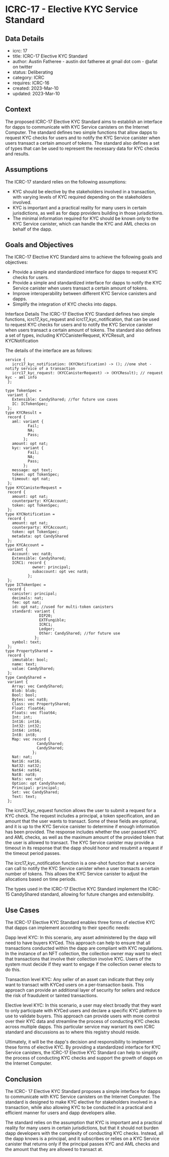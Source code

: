 # ICRC-17 - Elective KYC Service Standard

## Data Details

* icrc: 17
* title: ICRC-17 Elective KYC Standard
* author: Austin Fatheree - austin dot fatheree at gmail dot com - @afat on twitter
* status: Deliberating
* category: ICRC
* requires: ICRC-16
* created: 2023-Mar-10
* updated: 2023-Mar-10

## Context

The proposed ICRC-17 Elective KYC Standard aims to establish an interface for dapps to communicate with KYC Service canisters on the Internet Computer. The standard defines two simple functions that allow dapps to request KYC checks for users and to notify the KYC Service canister when users transact a certain amount of tokens. The standard also defines a set of types that can be used to represent the necessary data for KYC checks and results.

## Assumptions
The ICRC-17 standard relies on the following assumptions:

* KYC should be elective by the stakeholders involved in a transaction, with varying levels of KYC required depending on the stakeholders involved.
* KYC is important and a practical reality for many users in certain jurisdictions, as well as for dapp providers building in those jurisdictions.
* The minimal information required for KYC should be known only to the KYC Service canister, which can handle the KYC and AML checks on behalf of the dapp.

## Goals and Objectives
The ICRC-17 Elective KYC Standard aims to achieve the following goals and objectives:

* Provide a simple and standardized interface for dapps to request KYC checks for users.
* Provide a simple and standardized interface for dapps to notify the KYC Service canister when users transact a certain amount of tokens.
* Improve interoperability between different KYC Service canisters and dapps.
* Simplify the integration of KYC checks into dapps.

Interface Details
The ICRC-17 Elective KYC Standard defines two simple functions, icrc17_kyc_request and icrc17_kyc_notification, that can be used to request KYC checks for users and to notify the KYC Service canister when users transact a certain amount of tokens. The standard also defines a set of types, including KYCCanisterRequest, KYCResult, and KYCNotification

The details of the interface are as follows:

```
service {
   icrc17_kyc_notification: (KYCNotification) -> (); //one shot - notify service of a transaction
   icrc17_kyc_request: (KYCCanisterRequest) -> (KYCResult); // request kyc - aml info
 };

type TokenSpec = 
 variant {
   Extensible: CandyShared; //for future use cases
   IC: ICTokenSpec;
 };
type KYCResult = 
 record {
   aml: variant {
          Fail;
          NA;
          Pass;
        };
   amount: opt nat;
   kyc: variant {
          Fail;
          NA;
          Pass;
        };
   message: opt text;
   token: opt TokenSpec;
   timeout: opt nat;
 };
type KYCCanisterRequest = 
 record {
   amount: opt nat;
   counterparty: KYCAccount;
   token: opt TokenSpec;
 };
type KYCNotification = 
 record {
   amount: opt nat;
   counterparty: KYCAccount;
   token: opt TokenSpec;
   metadata: opt CandyShared
 };
type KYCAccount = 
 variant {
   Account: vec nat8;
   Extensible: CandyShared;
   ICRC1: record {
            owner: principal;
            subaccount: opt vec nat8;
          };
 };
type ICTokenSpec = 
 record {
   canister: principal;
   decimals: nat;
   fee: opt nat;
   id: opt nat; //used for multi-token canisters
   standard: variant {
               DIP20;
               EXTFungible;
               ICRC1;
               Ledger;
               Other: CandyShared; //for future use
             };
   symbol: text;
 };
type PropertyShared = 
 record {
   immutable: bool;
   name: text;
   value: CandyShared;
 };
type CandyShared = 
 variant {
   Array: vec CandyShared;
   Blob: blob;
   Bool: bool;
   Bytes: vec nat8;
   Class: vec PropertyShared;
   Float: float64;
   Floats: vec float64;
   Int: int;
   Int16: int16;
   Int32: int32;
   Int64: int64;
   Int8: int8;
   Map: vec record {
              CandyShared;
              CandyShared;
            };
   Nat: nat;
   Nat16: nat16;
   Nat32: nat32;
   Nat64: nat64;
   Nat8: nat8;
   Nats: vec nat;
   Option: opt CandyShared;
   Principal: principal;
   Set: vec CandyShared;
   Text: text;
 };
 ```


The icrc17_kyc_request function allows the user to submit a request for a KYC check. The request includes a principal, a token specification, and an amount that the user wants to transact. Some of these fields are optional, and it is up to the KYC Service canister to determine if enough information has been provided. The response includes whether the user passed KYC and AML checks, as well as the maximum amount of the provided token that the user is allowed to transact. The KYC Service canister may provide a timeout in its response that the dapp should honor and resubmit a request if the timeout period passes.

The icrc17_kyc_notification function is a one-shot function that a service can call to notify the KYC Service canister when a user transacts a certain number of tokens. This allows the KYC Service canister to adjust the allocations based on time periods. 

The types used in the ICRC-17 Elective KYC Standard implement the ICRC-15 CandyShared standard, allowing for future changes and extensibility.

## Use Cases

The ICRC-17 Elective KYC Standard enables three forms of elective KYC that dapps can implement according to their specific needs:

Dapp level KYC: In this scenario, any asset administered by the dapp will need to have buyers KYCed. This approach can help to ensure that all transactions conducted within the dapp are compliant with KYC regulations.  In the instance of an NFT collection, the collection owner may want to elect that transactions that involve their collection involve KYC.  Users of the system must decide if they want to engage if the collection owner elects to do this.

Transaction level KYC: Any seller of an asset can indicate that they only want to transact with KYCed users on a per-transaction basis. This approach can provide an additional layer of security for sellers and reduce the risk of fraudulent or tainted transactions.

Elective level KYC: In this scenario, a user may elect broadly that they want to only participate with KYCed users and declare a specific KYC platform to use to validate buyers. This approach can provide users with more control over their KYC data and streamline the process of conducting KYC checks across multiple dapps.  This particular service may warrant its own ICRC standard and discussions as to where this registry should reside.

Ultimately, it will be the dapp's decision and responsibility to implement these forms of elective KYC. By providing a standardized interface for KYC Service canisters, the ICRC-17 Elective KYC Standard can help to simplify the process of conducting KYC checks and support the growth of dapps on the Internet Computer.


## Conclusion

The ICRC- 17 Elective KYC Standard proposes a simple interface for dapps to communicate with KYC Service canisters on the Internet Computer. The standard is designed to make KYC elective for stakeholders involved in a transaction, while also allowing KYC to be conducted in a practical and efficient manner for users and dapp developers alike.

The standard relies on the assumption that KYC is important and a practical reality for many users in certain jurisdictions, but that it should not burden dapp developers with the complexity of conducting KYC checks. Instead, all the dapp knows is a principal, and it subscribes or relies on a KYC Service canister that returns only if the principal passes KYC and AML checks and the amount that they are allowed to transact at.





